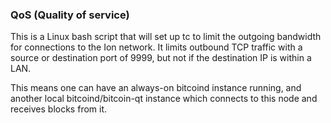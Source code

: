 ### QoS (Quality of service) ###

This is a Linux bash script that will set up tc to limit the outgoing bandwidth for connections to the Ion network. It limits outbound TCP traffic with a source or destination port of 9999, but not if the destination IP is within a LAN.

This means one can have an always-on bitcoind instance running, and another local bitcoind/bitcoin-qt instance which connects to this node and receives blocks from it.
